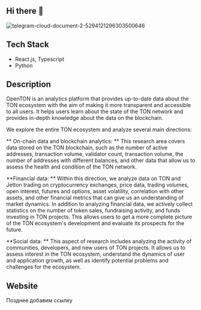 ## Hi there 👋

![telegram-cloud-document-2-5294121296303500646](https://user-images.githubusercontent.com/40736106/230440274-5e248f47-a637-404c-bfcb-261743d84299.jpg)

## Tech Stack
- React.js, Typescript
- Python

## Description

OpenTON is an analytics platform that provides up-to-date data about the TON ecosystem with the aim of making it more transparent and accessible to all users. It helps users learn about the state of the TON network and provides in-depth knowledge about the data on the blockchain.

We explore the entire TON ecosystem and analyze several main directions:

** On-chain data and blockchain analytics: ** This research area covers data stored on the TON blockchain, such as the number of active addresses, transaction volume, validator count, transaction volume, the number of addresses with different balances, and other data that allow us to assess the health and condition of the TON network.

**Financial data: ** Within this direction, we analyze data on TON and Jetton trading on cryptocurrency exchanges, price data, trading volumes, open interest, futures and options, asset volatility, correlation with other assets, and other financial metrics that can give us an understanding of market dynamics. In addition to analyzing financial data, we actively collect statistics on the number of token sales, fundraising activity, and funds investing in TON projects. This allows users to get a more complete picture of the TON ecosystem's development and evaluate its prospects for the future.

**Social data: **  This aspect of research includes analyzing the activity of communities, developers, and new users of TON projects. It allows us to assess interest in the TON ecosystem, understand the dynamics of user and application growth, as well as identify potential problems and challenges for the ecosystem.

## Website
Позднее добавим ссылку



